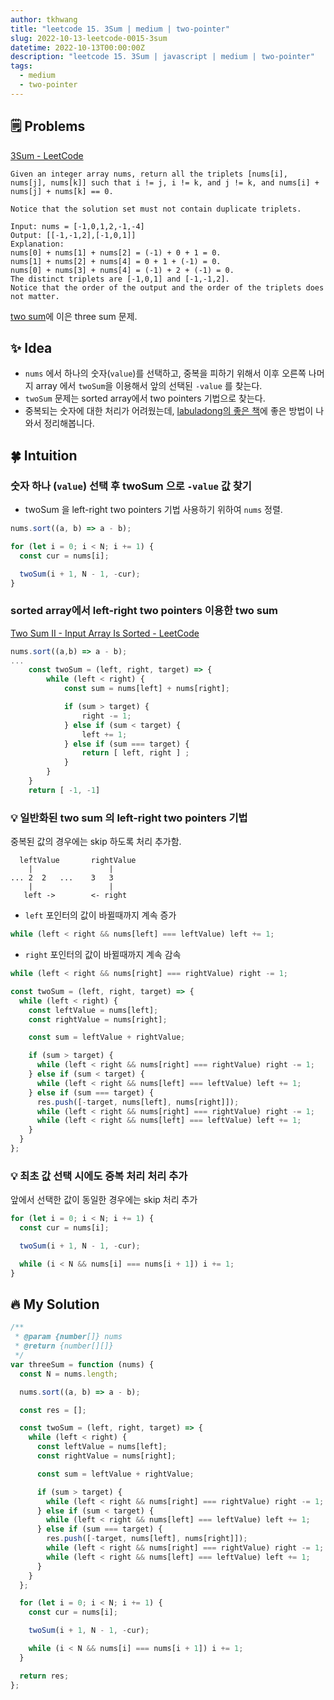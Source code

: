 ```yaml
---
author: tkhwang
title: "leetcode 15. 3Sum | medium | two-pointer"
slug: 2022-10-13-leetcode-0015-3sum
datetime: 2022-10-13T00:00:00Z
description: "leetcode 15. 3Sum | javascript | medium | two-pointer"
tags:
  - medium
  - two-pointer
---
```


## 🗒️ Problems

[3Sum - LeetCode](https://leetcode.com/problems/3sum/)

```
Given an integer array nums, return all the triplets [nums[i], nums[j], nums[k]] such that i != j, i != k, and j != k, and nums[i] + nums[j] + nums[k] == 0.

Notice that the solution set must not contain duplicate triplets.
```

```
Input: nums = [-1,0,1,2,-1,-4]
Output: [[-1,-1,2],[-1,0,1]]
Explanation:
nums[0] + nums[1] + nums[2] = (-1) + 0 + 1 = 0.
nums[1] + nums[2] + nums[4] = 0 + 1 + (-1) = 0.
nums[0] + nums[3] + nums[4] = (-1) + 2 + (-1) = 0.
The distinct triplets are [-1,0,1] and [-1,-1,2].
Notice that the order of the output and the order of the triplets does not matter.
```

[two sum](https://leetcode.com/problems/two-sum/)에 이은 three sum 문제.

## ✨ Idea

- `nums` 에서 하나의 숫자(`value`)를 선택하고, 중복을 피하기 위해서 이후 오른쪽 나머지 array 에서 `twoSum`을 이용해서 앞의 선택된 `-value` 를 찾는다.
- `twoSum` 문제는 sorted array에서 two pointers 기법으로 찾는다.
- 중복되는 숫자에 대한 처리가 어려웠는데, [labuladong의 좋은 책](https://www.aladin.co.kr/shop/wproduct.aspx?ItemId=301923855&start=slayer)에 좋은 방법이 나와서 정리해봅니다.

## 🍀 Intuition

### 숫자 하나 (`value`) 선택 후 twoSum 으로 `-value` 값 찾기

- twoSum 을 left-right two pointers 기법 사용하기 위하여 `nums` 정렬.

```javascript
nums.sort((a, b) => a - b);

for (let i = 0; i < N; i += 1) {
  const cur = nums[i];

  twoSum(i + 1, N - 1, -cur);
}
```

### sorted array에서 left-right two pointers 이용한 two sum

[Two Sum II - Input Array Is Sorted - LeetCode](https://leetcode.com/problems/two-sum-ii-input-array-is-sorted/)

```javascript
nums.sort((a,b) => a - b);
...
    const twoSum = (left, right, target) => {
        while (left < right) {
            const sum = nums[left] + nums[right];

            if (sum > target) {
                right -= 1;
            } else if (sum < target) {
                left += 1;
            } else if (sum === target) {
                return [ left, right ] ;
            }
        }
    }
    return [ -1, -1]
```

### 💡 일반화된 two sum 의 left-right two pointers 기법

중복된 값의 경우에는 skip 하도록 처리 추가함.

```
  leftValue       rightValue
    |                 |
... 2  2   ...    3   3
    |                 |
   left ->        <- right
```

- `left` 포인터의 값이 바뀔때까지 계속 증가

```javascript
while (left < right && nums[left] === leftValue) left += 1;
```

- `right` 포인터의 값이 바뀔때까지 계속 감속

```javascript
while (left < right && nums[right] === rightValue) right -= 1;
```

```javascript
const twoSum = (left, right, target) => {
  while (left < right) {
    const leftValue = nums[left];
    const rightValue = nums[right];

    const sum = leftValue + rightValue;

    if (sum > target) {
      while (left < right && nums[right] === rightValue) right -= 1;
    } else if (sum < target) {
      while (left < right && nums[left] === leftValue) left += 1;
    } else if (sum === target) {
      res.push([-target, nums[left], nums[right]]);
      while (left < right && nums[right] === rightValue) right -= 1;
      while (left < right && nums[left] === leftValue) left += 1;
    }
  }
};
```

### 💡 최초 값 선택 시에도 중복 처리 처리 추가

앞에서 선택한 값이 동일한 경우에는 skip 처리 추가

```javascript
for (let i = 0; i < N; i += 1) {
  const cur = nums[i];

  twoSum(i + 1, N - 1, -cur);

  while (i < N && nums[i] === nums[i + 1]) i += 1;
}
```

## 🔥 My Solution

```javascript
/**
 * @param {number[]} nums
 * @return {number[][]}
 */
var threeSum = function (nums) {
  const N = nums.length;

  nums.sort((a, b) => a - b);

  const res = [];

  const twoSum = (left, right, target) => {
    while (left < right) {
      const leftValue = nums[left];
      const rightValue = nums[right];

      const sum = leftValue + rightValue;

      if (sum > target) {
        while (left < right && nums[right] === rightValue) right -= 1;
      } else if (sum < target) {
        while (left < right && nums[left] === leftValue) left += 1;
      } else if (sum === target) {
        res.push([-target, nums[left], nums[right]]);
        while (left < right && nums[right] === rightValue) right -= 1;
        while (left < right && nums[left] === leftValue) left += 1;
      }
    }
  };

  for (let i = 0; i < N; i += 1) {
    const cur = nums[i];

    twoSum(i + 1, N - 1, -cur);

    while (i < N && nums[i] === nums[i + 1]) i += 1;
  }

  return res;
};
```
